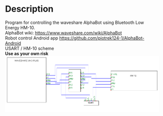 # Description
Program for controlling the waveshare AlphaBot using Bluetooth Low Energy HM-10. </br>
AlphaBot wiki: https://www.waveshare.com/wiki/AlphaBot </br>
Robot control Android app https://github.com/piotrek124-1/AlphaBot-Android </br>
USART / HM-10 scheme </br>
<b>Use as your own risk</b>
![alt text](https://raw.githubusercontent.com/piotrek124-1/AlphaBot-AVR/master/hm10.png)
